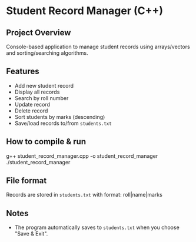 # Student Record Manager (C++)

## Project Overview
Console-based application to manage student records using arrays/vectors and sorting/searching algorithms.

## Features
- Add new student record
- Display all records
- Search by roll number
- Update record
- Delete record
- Sort students by marks (descending)
- Save/load records to/from `students.txt`

## How to compile & run

g++ student_record_manager.cpp -o student_record_manager
./student_record_manager

## File format
Records are stored in `students.txt` with format:
roll|name|marks

## Notes
- The program automatically saves to `students.txt` when you choose "Save & Exit".
